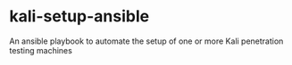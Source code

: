 # kali-setup-ansible
An ansible playbook to automate the setup of one or more Kali penetration testing machines
